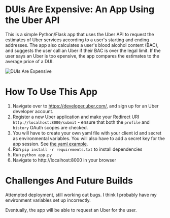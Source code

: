 # DUIs Are Expensive: An App Using the Uber API

This is a simple Python/Flask app that uses the Uber API to request the estimates of Uber services according to a user's starting and ending addresses. The app also calculates a user's blood alcohol content (BAC), and suggests the user call an Uber if their BAC is over the legal limit. If the user says an Uber is too epensive, the app compares the estimates to the average price of a DUI.

![DUIs Are Expensive](https://github.com/liz-acosta/uber-api-app/blob/master/duis-are-expensive.gif)

# How To Use This App

1. Navigate over to https://developer.uber.com/, and sign up for an Uber developer account.
2. Register a new Uber application and make your Redirect URI `http://localhost:8000/submit` - ensure that both the `profile` and `history` OAuth scopes are checked.
3. You will have to create your own yaml file with your client id and secret as environmental variables. You will also have to add a secret key for the app session. See [the yaml example](https://github.com/liz-acosta/uber-api-app/blob/master/ENV.yaml.example).
4. Run `pip install -r requirements.txt` to install dependencies
5. Run `python app.py`
6. Navigate to http://localhost:8000 in your browser

# Challenges And Future Builds

Attempted deployment, still working out bugs. I think I probably have my environment variables set up incorrectly.

Eventually, the app will be able to request an Uber for the user.

